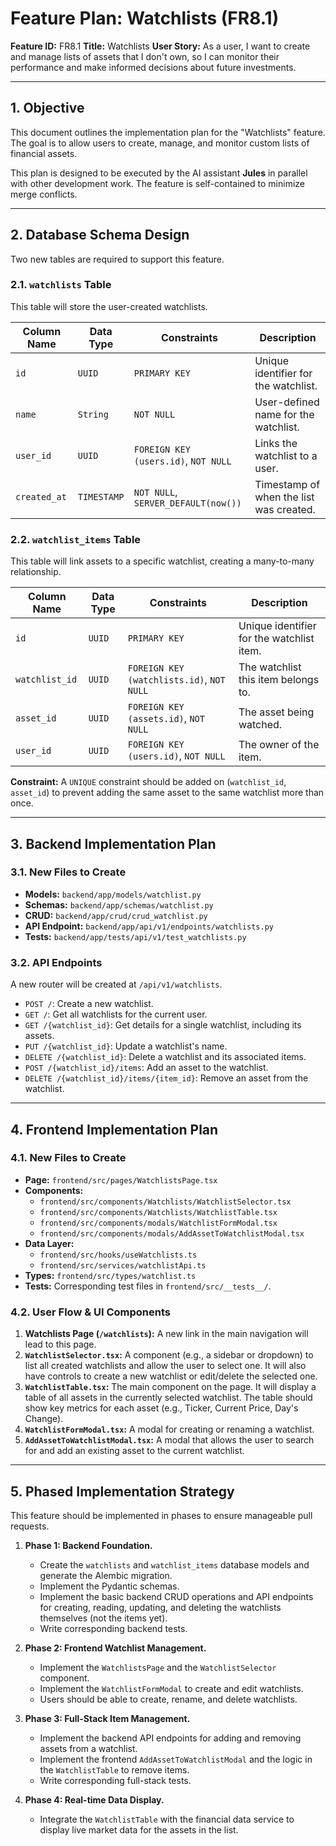 # Feature Plan: Watchlists (FR8.1)

**Feature ID:** FR8.1
**Title:** Watchlists
**User Story:** As a user, I want to create and manage lists of assets that I don't own, so I can monitor their performance and make informed decisions about future investments.

---

## 1. Objective

This document outlines the implementation plan for the "Watchlists" feature. The goal is to allow users to create, manage, and monitor custom lists of financial assets.

This plan is designed to be executed by the AI assistant **Jules** in parallel with other development work. The feature is self-contained to minimize merge conflicts.

---

## 2. Database Schema Design

Two new tables are required to support this feature.

### 2.1. `watchlists` Table

This table will store the user-created watchlists.

| Column Name  | Data Type | Constraints                               | Description                           |
| ------------ | --------- | ----------------------------------------- | ------------------------------------- |
| `id`         | `UUID`    | `PRIMARY KEY`                             | Unique identifier for the watchlist.  |
| `name`       | `String`  | `NOT NULL`                                | User-defined name for the watchlist.  |
| `user_id`    | `UUID`    | `FOREIGN KEY (users.id)`, `NOT NULL`      | Links the watchlist to a user.        |
| `created_at` | `TIMESTAMP` | `NOT NULL`, `SERVER_DEFAULT(now())`       | Timestamp of when the list was created. |

### 2.2. `watchlist_items` Table

This table will link assets to a specific watchlist, creating a many-to-many relationship.

| Column Name    | Data Type | Constraints                               | Description                               |
| -------------- | --------- | ----------------------------------------- | ----------------------------------------- |
| `id`           | `UUID`    | `PRIMARY KEY`                             | Unique identifier for the watchlist item. |
| `watchlist_id` | `UUID`    | `FOREIGN KEY (watchlists.id)`, `NOT NULL` | The watchlist this item belongs to.       |
| `asset_id`     | `UUID`    | `FOREIGN KEY (assets.id)`, `NOT NULL`     | The asset being watched.                  |
| `user_id`      | `UUID`    | `FOREIGN KEY (users.id)`, `NOT NULL`      | The owner of the item.                    |

**Constraint:** A `UNIQUE` constraint should be added on (`watchlist_id`, `asset_id`) to prevent adding the same asset to the same watchlist more than once.

---

## 3. Backend Implementation Plan

### 3.1. New Files to Create

*   **Models:** `backend/app/models/watchlist.py`
*   **Schemas:** `backend/app/schemas/watchlist.py`
*   **CRUD:** `backend/app/crud/crud_watchlist.py`
*   **API Endpoint:** `backend/app/api/v1/endpoints/watchlists.py`
*   **Tests:** `backend/app/tests/api/v1/test_watchlists.py`

### 3.2. API Endpoints

A new router will be created at `/api/v1/watchlists`.

*   `POST /`: Create a new watchlist.
*   `GET /`: Get all watchlists for the current user.
*   `GET /{watchlist_id}`: Get details for a single watchlist, including its assets.
*   `PUT /{watchlist_id}`: Update a watchlist's name.
*   `DELETE /{watchlist_id}`: Delete a watchlist and its associated items.
*   `POST /{watchlist_id}/items`: Add an asset to the watchlist.
*   `DELETE /{watchlist_id}/items/{item_id}`: Remove an asset from the watchlist.

---

## 4. Frontend Implementation Plan

### 4.1. New Files to Create

*   **Page:** `frontend/src/pages/WatchlistsPage.tsx`
*   **Components:**
    *   `frontend/src/components/Watchlists/WatchlistSelector.tsx`
    *   `frontend/src/components/Watchlists/WatchlistTable.tsx`
    *   `frontend/src/components/modals/WatchlistFormModal.tsx`
    *   `frontend/src/components/modals/AddAssetToWatchlistModal.tsx`
*   **Data Layer:**
    *   `frontend/src/hooks/useWatchlists.ts`
    *   `frontend/src/services/watchlistApi.ts`
*   **Types:** `frontend/src/types/watchlist.ts`
*   **Tests:** Corresponding test files in `frontend/src/__tests__/`.

### 4.2. User Flow & UI Components

1.  **Watchlists Page (`/watchlists`):** A new link in the main navigation will lead to this page.
2.  **`WatchlistSelector.tsx`:** A component (e.g., a sidebar or dropdown) to list all created watchlists and allow the user to select one. It will also have controls to create a new watchlist or edit/delete the selected one.
3.  **`WatchlistTable.tsx`:** The main component on the page. It will display a table of all assets in the currently selected watchlist. The table should show key metrics for each asset (e.g., Ticker, Current Price, Day's Change).
4.  **`WatchlistFormModal.tsx`:** A modal for creating or renaming a watchlist.
5.  **`AddAssetToWatchlistModal.tsx`:** A modal that allows the user to search for and add an existing asset to the current watchlist.

---

## 5. Phased Implementation Strategy

This feature should be implemented in phases to ensure manageable pull requests.

1.  **Phase 1: Backend Foundation.**
    *   Create the `watchlists` and `watchlist_items` database models and generate the Alembic migration.
    *   Implement the Pydantic schemas.
    *   Implement the basic backend CRUD operations and API endpoints for creating, reading, updating, and deleting the watchlists themselves (not the items yet).
    *   Write corresponding backend tests.

2.  **Phase 2: Frontend Watchlist Management.**
    *   Implement the `WatchlistsPage` and the `WatchlistSelector` component.
    *   Implement the `WatchlistFormModal` to create and edit watchlists.
    *   Users should be able to create, rename, and delete watchlists.

3.  **Phase 3: Full-Stack Item Management.**
    *   Implement the backend API endpoints for adding and removing assets from a watchlist.
    *   Implement the frontend `AddAssetToWatchlistModal` and the logic in the `WatchlistTable` to remove items.
    *   Write corresponding full-stack tests.

4.  **Phase 4: Real-time Data Display.**
    *   Integrate the `WatchlistTable` with the financial data service to display live market data for the assets in the list.
